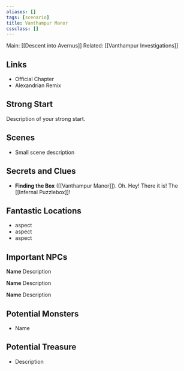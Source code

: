 ```yaml
---
aliases: []
tags: [scenario]
title: Vanthampur Manor
cssclass: []
---
```


Main: [[Descent into Avernus]]
Related: [[Vanthampur Investigations]]

## Links

- Official Chapter
- Alexandrian Remix

## Strong Start

Description of your strong start.

## Scenes

- Small scene description

## Secrets and Clues

- **Finding the Box** ([[Vanthampur Manor]]). Oh. Hey! There it is! The [[Infernal Puzzlebox]]!

## Fantastic Locations

- aspect
- aspect
- aspect

## Important NPCs

**Name** Description

**Name** Description

**Name** Description

## Potential Monsters

- Name

## Potential Treasure

- Description

